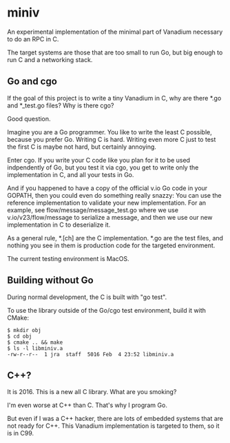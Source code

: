 miniv
=====

An experimental implementation of the minimal part of Vanadium
necessary to do an RPC in C.

The target systems are those that are too small to run Go, but
big enough to run C and a networking stack.

Go and cgo
----------

If the goal of this project is to write a tiny Vanadium in C,
why are there *.go and *_test.go files? Why is there cgo?

Good question.

Imagine you are a Go programmer. You like to write the least C
possible, because you prefer Go. Writing C is hard. Writing
even more C just to test the first C is maybe not hard, but
certainly annoying.

Enter cgo. If you write your C code like you plan for it to be
used indpendently of Go, but you test it via cgo, you get to write
only the implementation in C, and all your tests in Go.

And if you happened to have a copy of the official v.io
Go code in your GOPATH, then you could even do something really
snazzy: You can use the reference implementation to validate your
new implementation. For an example, see flow/message/message_test.go
where we use v.io/v23/flow/message to serialize a message, and then
we use our new implementation in C to deserialize it.

As a general rule, *.[ch] are the C implementation. *.go are the
test files, and nothing you see in them is production code for
the targeted environment.

The current testing environment is MacOS.

Building without Go
-------------------

During normal development, the C is built with "go test".

To use the library outside of the Go/cgo test environment,
build it with CMake:

	$ mkdir obj
	$ cd obj
	$ cmake .. && make
	$ ls -l libminiv.a
	-rw-r--r--  1 jra  staff  5016 Feb  4 23:52 libminiv.a

C++?
----

It is 2016. This is a new all C library. What are you smoking?

I'm even worse at C++ than C. That's why I program Go.

But even if I was a C++ hacker, there are lots of embedded systems
that are not ready for C++. This Vanadium implementation is
targeted to them, so it is in C99.

